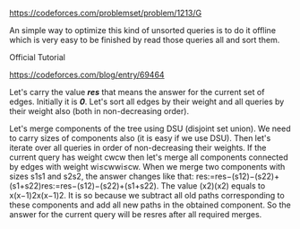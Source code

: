https://codeforces.com/problemset/problem/1213/G

An simple way to optimize this kind of unsorted queries is to do it offline which is very easy to be finished by read those queries all and sort them.

Official Tutorial

https://codeforces.com/blog/entry/69464  

Let's carry the value ***res*** that means the answer for the current set of edges. Initially it is ***0***. Let's sort all edges by their weight and all queries by their weight also (both in non-decreasing order).

Let's merge components of the tree using DSU (disjoint set union). We need to carry sizes of components also (it is easy if we use DSU). Then let's iterate over all queries in order of non-decreasing their weights. If the current query has weight cwcw then let's merge all components connected by edges with weight wi≤cwwi≤cw. When we merge two components with sizes s1s1 and s2s2, the answer changes like that: res:=res−(s12)−(s22)+(s1+s22)res:=res−(s12)−(s22)+(s1+s22). The value (x2)(x2) equals to x(x−1)2x(x−1)2. It is so because we subtract all old paths corresponding to these components and add all new paths in the obtained component. So the answer for the current query will be resres after all required merges.